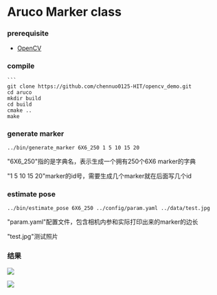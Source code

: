 # Aruco Marker class

### prerequisite

- [OpenCV](https://github.com/opencv/opencv)

### compile

```
​```
git clone https://github.com/chennuo0125-HIT/opencv_demo.git
cd aruco
mkdir build
cd build
cmake ..
make
```

### generate marker

```
../bin/generate_marker 6X6_250 1 5 10 15 20
```

"6X6_250"指的是字典名，表示生成一个拥有250个6X6 marker的字典

"1 5 10 15 20"marker的id号，需要生成几个marker就在后面写几个id

### estimate pose

```
../bin/estimate_pose 6X6_250 ../config/param.yaml ../data/test.jpg
```

"param.yaml"配置文件，包含相机内参和实际打印出来的marker的边长

"test.jpg"测试照片

### 结果

![](/home/cn/learn/opencv_demo/test.jpg)

![](/home/cn/learn/opencv_demo/result.jpg)